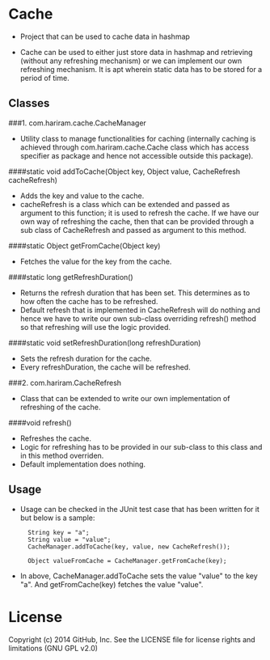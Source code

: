 Cache
=====

- Project that can be used to cache data in hashmap

- Cache can be used to either just store data in hashmap and retrieving (without any refreshing mechanism) or we can implement our own refreshing mechanism. It is apt wherein static data has to be stored for a period of time.

Classes
----------
###1. com.hariram.cache.CacheManager
 - Utility class to manage functionalities for caching (internally caching is achieved through com.hariram.cache.Cache class which has access specifier as package and hence not accessible outside this package).

####static void addToCache(Object key, Object value, CacheRefresh cacheRefresh)
 - Adds the key and value to the cache. 
 - cacheRefresh is a class which can be extended and passed as argument to this function; it is used to refresh the cache. If we have our own way of refreshing the cache, then that can be provided through a sub class of CacheRefresh and passed as argument to this method.
 
####static Object getFromCache(Object key)
 - Fetches the value for the key from the cache.
 
####static long getRefreshDuration()
 - Returns the refresh duration that has been set. This determines as to how often the cache has to be refreshed.
 - Default refresh that is implemented in CacheRefresh will do nothing and hence we have to write our own sub-class overriding refresh() method so that refreshing will use the logic provided.
 
####static void setRefreshDuration(long refreshDuration)
 - Sets the refresh duration for the cache.
 - Every refreshDuration, the cache will be refreshed.
 
###2. com.hariram.CacheRefresh
 - Class that can be extended to write our own implementation of refreshing of the cache.
 
####void refresh()
 - Refreshes the cache. 
 - Logic for refreshing has to be provided in our sub-class to this class and in this method overriden.
 - Default implementation does nothing.
 
Usage
----------
- Usage can be checked in the JUnit test case that has been written for it but below is a sample:

		String key = "a";
		String value = "value";
		CacheManager.addToCache(key, value, new CacheRefresh());
		
		Object valueFromCache = CacheManager.getFromCache(key);

- In above, CacheManager.addToCache sets the value "value" to the key "a". And getFromCache(key) fetches the value "value".

License
==========
Copyright (c) 2014 GitHub, Inc. See the LICENSE file for license rights and limitations (GNU GPL v2.0)

